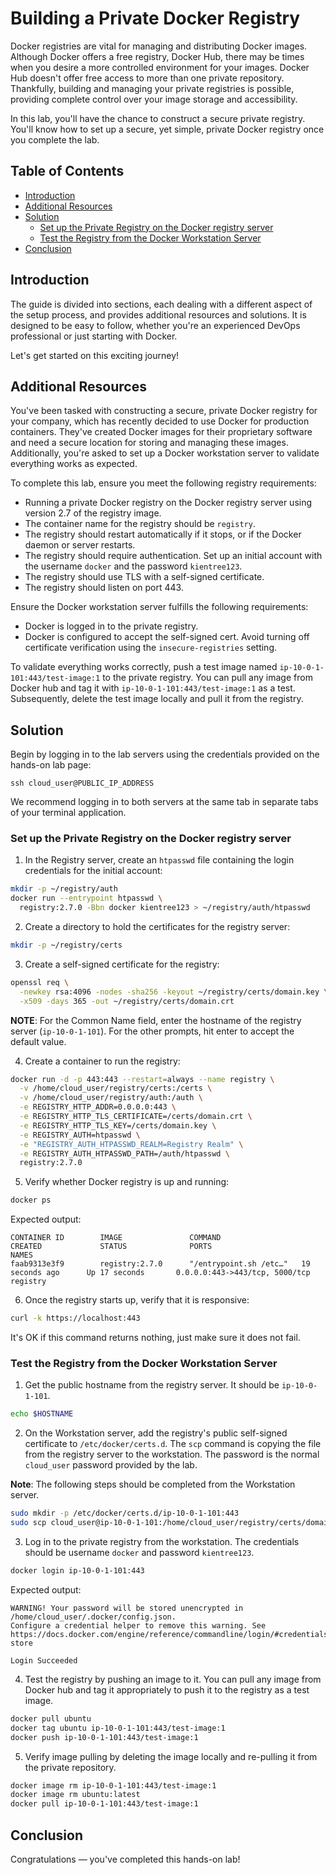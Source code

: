# Building a Private Docker Registry

Docker registries are vital for managing and distributing Docker images. Although Docker offers a free registry, Docker Hub, there may be times when you desire a more controlled environment for your images. Docker Hub doesn't offer free access to more than one private repository. Thankfully, building and managing your private registries is possible, providing complete control over your image storage and accessibility.

In this lab, you'll have the chance to construct a secure private registry. You'll know how to set up a secure, yet simple, private Docker registry once you complete the lab.

## Table of Contents

- [Introduction](#introduction)
- [Additional Resources](#additional-resources)
- [Solution](#solution)
  - [Set up the Private Registry on the Docker registry server](#set-up-the-private-registry-on-the-docker-registry-server)
  - [Test the Registry from the Docker Workstation Server](#test-the-registry-from-the-docker-workstation-server)
- [Conclusion](#conclusion)

## Introduction

The guide is divided into sections, each dealing with a different aspect of the setup process, and provides additional resources and solutions. It is designed to be easy to follow, whether you're an experienced DevOps professional or just starting with Docker. 

Let's get started on this exciting journey!

## Additional Resources

You've been tasked with constructing a secure, private Docker registry for your company, which has recently decided to use Docker for production containers. They've created Docker images for their proprietary software and need a secure location for storing and managing these images. Additionally, you're asked to set up a Docker workstation server to validate everything works as expected.

To complete this lab, ensure you meet the following registry requirements:

- Running a private Docker registry on the Docker registry server using version 2.7 of the registry image.
- The container name for the registry should be `registry`.
- The registry should restart automatically if it stops, or if the Docker daemon or server restarts.
- The registry should require authentication. Set up an initial account with the username `docker` and the password `kientree123`.
- The registry should use TLS with a self-signed certificate.
- The registry should listen on port 443.

Ensure the Docker workstation server fulfills the following requirements:

- Docker is logged in to the private registry.
- Docker is configured to accept the self-signed cert. Avoid turning off certificate verification using the `insecure-registries` setting.

To validate everything works correctly, push a test image named `ip-10-0-1-101:443/test-image:1` to the private registry. You can pull any image from Docker hub and tag it with `ip-10-0-1-101:443/test-image:1` as a test. Subsequently, delete the test image locally and pull it from the registry.

## Solution

Begin by logging in to the lab servers using the credentials provided on the hands-on lab page:

`ssh cloud_user@PUBLIC_IP_ADDRESS`

We recommend logging in to both servers at the same tab in separate tabs of your terminal application.

### Set up the Private Registry on the Docker registry server

1. In the Registry server, create an `htpasswd` file containing the login credentials for the initial account:

```bash
mkdir -p ~/registry/auth
docker run --entrypoint htpasswd \
  registry:2.7.0 -Bbn docker kientree123 > ~/registry/auth/htpasswd
```

2. Create a directory to hold the certificates for the registry server:

```bash
mkdir -p ~/registry/certs
```

3. Create a self-signed certificate for the registry:

```bash
openssl req \
  -newkey rsa:4096 -nodes -sha256 -keyout ~/registry/certs/domain.key \
  -x509 -days 365 -out ~/registry/certs/domain.crt
```

**NOTE**: For the Common Name field, enter the hostname of the registry server (`ip-10-0-1-101`). For the other prompts, hit enter to accept the default value.

4. Create a container to run the registry:

```bash
docker run -d -p 443:443 --restart=always --name registry \
  -v /home/cloud_user/registry/certs:/certs \
  -v /home/cloud_user/registry/auth:/auth \
  -e REGISTRY_HTTP_ADDR=0.0.0.0:443 \
  -e REGISTRY_HTTP_TLS_CERTIFICATE=/certs/domain.crt \
  -e REGISTRY_HTTP_TLS_KEY=/certs/domain.key \
  -e REGISTRY_AUTH=htpasswd \
  -e "REGISTRY_AUTH_HTPASSWD_REALM=Registry Realm" \
  -e REGISTRY_AUTH_HTPASSWD_PATH=/auth/htpasswd \
  registry:2.7.0
```

5. Verify whether Docker registry is up and running:

```bash
docker ps
```

Expected output:

```plaintext
CONTAINER ID        IMAGE               COMMAND                  CREATED             STATUS              PORTS                            NAMES
faab9313e3f9        registry:2.7.0      "/entrypoint.sh /etc…"   19 seconds ago      Up 17 seconds       0.0.0.0:443->443/tcp, 5000/tcp   registry
```

6. Once the registry starts up, verify that it is responsive:

```bash
curl -k https://localhost:443
```

It's OK if this command returns nothing, just make sure it does not fail.

### Test the Registry from the Docker Workstation Server

1. Get the public hostname from the registry server. It should be `ip-10-0-1-101`.

```bash
echo $HOSTNAME
```

2. On the Workstation server, add the registry's public self-signed certificate to `/etc/docker/certs.d`. The `scp` command is copying the file from the registry server to the workstation. The password is the normal `cloud_user` password provided by the lab.

**Note**: The following steps should be completed from the Workstation server.

```bash
sudo mkdir -p /etc/docker/certs.d/ip-10-0-1-101:443
sudo scp cloud_user@ip-10-0-1-101:/home/cloud_user/registry/certs/domain.crt /etc/docker/certs.d/ip-10-0-1-101:443
```

3. Log in to the private registry from the workstation. The credentials should be username `docker` and password `kientree123`.

```bash
docker login ip-10-0-1-101:443
```

Expected output:

```plaintext
WARNING! Your password will be stored unencrypted in /home/cloud_user/.docker/config.json.
Configure a credential helper to remove this warning. See
https://docs.docker.com/engine/reference/commandline/login/#credentials-store

Login Succeeded
```

4. Test the registry by pushing an image to it. You can pull any image from Docker hub and tag it appropriately to push it to the registry as a test image.

```bash
docker pull ubuntu
docker tag ubuntu ip-10-0-1-101:443/test-image:1
docker push ip-10-0-1-101:443/test-image:1
```

5. Verify image pulling by deleting the image locally and re-pulling it from the private repository.

```bash
docker image rm ip-10-0-1-101:443/test-image:1
docker image rm ubuntu:latest
docker pull ip-10-0-1-101:443/test-image:1
```

## Conclusion

Congratulations — you've completed this hands-on lab!
